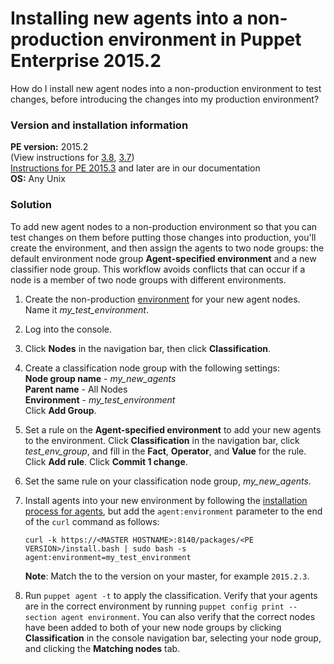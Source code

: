 # Installing new agents into a non-production environment in Puppet Enterprise 2015.2
<p>How do I install new agent nodes into a non-production environment to test changes, before introducing the changes into my production environment?</p>
<h3 id="version-and-installation-information">Version and installation information</h3>
<p><strong>PE version:</strong> 2015.2<br>(View instructions for <a href="https://support.puppet.com/hc/en-us/articles/215597408">3.8</a>, <a href="https://support.puppet.com/hc/en-us/articles/215729597">3.7</a>)<br><a href="https://github.com/puppetlabs/docs-archive/blob/main/pe/2015.3/console_classes_groups_environment_override.md" target="_self">Instructions for PE 2015.3</a> and later are in our documentation<br><strong>OS:</strong> Any Unix</p>
<h3 id="solution">Solution</h3>
<p>To add new agent nodes to a non-production environment so that you can test changes on them before putting those changes into production, you'll create the environment, and then assign the agents to two node groups: the default environment node group <strong>Agent-specified environment</strong> and a new classifier node group. This workflow avoids conflicts that can occur if a node is a member of two node groups with different environments.</p>
<ol style="list-style-type: decimal;">
<li>
<p>Create the non-production <a href="https://github.com/puppetlabs/docs-archive/blob/main/puppet/4.2/environments_creating.markdown">environment</a> for your new agent nodes. Name it <em>my_test_environment</em>.</p>
</li>
<li>
<p>Log into the console.</p>
</li>
<li>
<p>Click <strong>Nodes</strong> in the navigation bar, then click <strong>Classification</strong>.</p>
</li>
<li>
<p>Create a classification node group with the following settings:<br><strong>Node group name</strong> - <em>my_new_agents</em><br><strong>Parent name</strong> - All Nodes<br><strong>Environment</strong> - <em>my_test_environment</em><br>Click <strong>Add Group</strong>.</p>
</li>
<li>
<p>Set a rule on the <strong>Agent-specified environment</strong> to add your new agents to the environment. Click <strong>Classification</strong> in the navigation bar, click <em>test_env_group</em>, and fill in the <strong>Fact</strong>, <strong>Operator</strong>, and <strong>Value</strong> for the rule. Click <strong>Add rule</strong>. Click <strong>Commit 1 change</strong>.</p>
</li>
<li>
<p>Set the same rule on your classification node group, <em>my_new_agents</em>.</p>
</li>
<li>
<p>Install agents into your new environment by following the <a href="https://github.com/puppetlabs/docs-archive/blob/main/pe/2015.2/install_agents.markdown">installation process for agents</a>, but add the <code>agent:environment</code> parameter to the end of the <code>curl</code> command as follows:</p>
<p><code>curl -k https://&lt;MASTER HOSTNAME&gt;:8140/packages/&lt;PE VERSION&gt;/install.bash | sudo bash -s agent:environment=my_test_environment</code></p>
<p><strong>Note</strong>: Match the to the version on your master, for example <code>2015.2.3</code>.</p>
</li>
<li>
<p>Run <code>puppet agent -t</code> to apply the classification. Verify that your agents are in the correct environment by running <code>puppet config print --section agent environment</code>. You can also verify that the correct nodes have been added to both of your new node groups by clicking <strong>Classification</strong> in the console navigation bar, selecting your node group, and clicking the <strong>Matching nodes</strong> tab.</p>
</li>
</ol>
